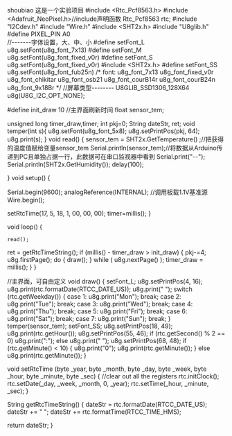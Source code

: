 shoubiao
这是一个实验项目
#include <Rtc_Pcf8563.h>
#include <Adafruit_NeoPixel.h>//include声明函数
Rtc_Pcf8563 rtc;
#include "I2Cdev.h"
#include "Wire.h"
#include <SHT2x.h>
#include "U8glib.h"
#define PIXEL_PIN       A0    
//-------字体设置，大、中、小
#define setFont_L u8g.setFont(u8g_font_7x13)
#define setFont_M u8g.setFont(u8g_font_fixed_v0r)
#define setFont_S u8g.setFont(u8g_font_fixed_v0r)
#include <SHT2x.h>
#define setFont_SS u8g.setFont(u8g_font_fub25n)
/*
font:
 u8g_font_7x13
 u8g_font_fixed_v0r
 u8g_font_chikitar
 u8g_font_osb21
 u8g_font_courB14r
 u8g_font_courB24n
 u8g_font_9x18Br
 */
//屏幕类型--------
U8GLIB_SSD1306_128X64 u8g(U8G_I2C_OPT_NONE);

#define init_draw 10	//主界面刷新时间
float sensor_tem;

unsigned long timer_draw,timer;
int pkj=0;
String dateStr, ret;
void temper(int s){
   u8g.setFont(u8g_font_5x8);
   u8g.setPrintPos(pkj, 64); 
  u8g.print(s);
}
void read()
{
  sensor_tem = SHT2x.GetTemperature() ;//把获得的温度值赋给变量sensor_tem
  Serial.println(sensor_tem);//将数据从Arduino传递到PC且单独占据一行，此数据可在串口监视器中看到
  Serial.print("--");   
  Serial.println(SHT2x.GetHumidity());
  delay(100);

}
void setup() {

  Serial.begin(9600);
  analogReference(INTERNAL);  //调用板载1.1V基准源
 Wire.begin(); 

  setRtcTime(17, 5, 18, 1, 00, 00, 00);
  timer=millis();
}

void loop() {

    read();
  ret = getRtcTimeString();
  if (millis() - timer_draw > init_draw)
  {
    pkj-=4;
    u8g.firstPage();
    do {
      draw();
    }
    while ( u8g.nextPage() );
    timer_draw = millis();
  }
}

//主界面，可自由定义
void draw()
{
  setFont_L;
  u8g.setPrintPos(4, 16);
  u8g.print(rtc.formatDate(RTCC_DATE_US));
  u8g.print("    ");
  switch (rtc.getWeekday()) {
    case 1:
      u8g.print("Mon");
      break;
    case 2:
      u8g.print("Tue");
      break;
    case 3:
      u8g.print("Wed");
      break;
    case 4:
      u8g.print("Thu");
      break;
    case 5:
      u8g.print("Fri");
      break;
    case 6:
      u8g.print("Sat");
      break;
    case 7:
      u8g.print("Sun");
      break;
  }
 temper(sensor_tem);
  setFont_SS;
  u8g.setPrintPos(18, 49);
  u8g.print(rtc.getHour());
  u8g.setPrintPos(55, 46);
  if (rtc.getSecond() % 2 == 0)
    u8g.print(":");
  else
    u8g.print(" ");
  u8g.setPrintPos(68, 48);
  if (rtc.getMinute() < 10)
  {
    u8g.print("0");
    u8g.print(rtc.getMinute());
  }
  else
    u8g.print(rtc.getMinute());
}

void setRtcTime (byte _year, byte _month, byte _day, byte _week, byte _hour, byte _minute, byte _sec)
{
  //clear out all the registers
  rtc.initClock();
  rtc.setDate(_day, _week, _month, 0, _year);
  rtc.setTime(_hour, _minute, _sec);
}

String getRtcTimeString() {
  dateStr = rtc.formatDate(RTCC_DATE_US);
  dateStr += " ";
  dateStr += rtc.formatTime(RTCC_TIME_HMS);

  return dateStr;
}
